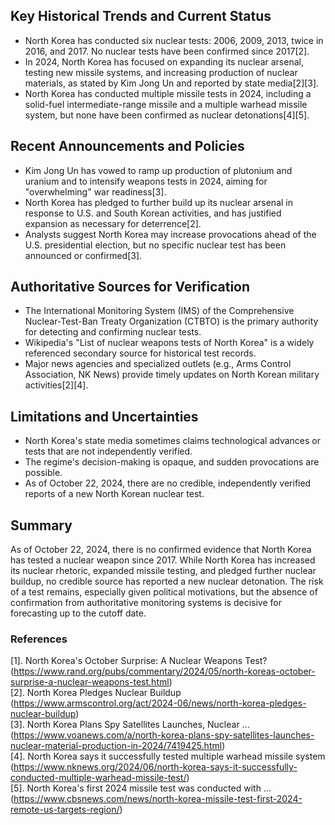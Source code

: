 ## Key Historical Trends and Current Status

- North Korea has conducted six nuclear tests: 2006, 2009, 2013, twice in 2016, and 2017. No nuclear tests have been confirmed since 2017[2].
- In 2024, North Korea has focused on expanding its nuclear arsenal, testing new missile systems, and increasing production of nuclear materials, as stated by Kim Jong Un and reported by state media[2][3].
- North Korea has conducted multiple missile tests in 2024, including a solid-fuel intermediate-range missile and a multiple warhead missile system, but none have been confirmed as nuclear detonations[4][5].

## Recent Announcements and Policies

- Kim Jong Un has vowed to ramp up production of plutonium and uranium and to intensify weapons tests in 2024, aiming for "overwhelming" war readiness[3].
- North Korea has pledged to further build up its nuclear arsenal in response to U.S. and South Korean activities, and has justified expansion as necessary for deterrence[2].
- Analysts suggest North Korea may increase provocations ahead of the U.S. presidential election, but no specific nuclear test has been announced or confirmed[3].

## Authoritative Sources for Verification

- The International Monitoring System (IMS) of the Comprehensive Nuclear-Test-Ban Treaty Organization (CTBTO) is the primary authority for detecting and confirming nuclear tests.
- Wikipedia's "List of nuclear weapons tests of North Korea" is a widely referenced secondary source for historical test records.
- Major news agencies and specialized outlets (e.g., Arms Control Association, NK News) provide timely updates on North Korean military activities[2][4].

## Limitations and Uncertainties

- North Korea's state media sometimes claims technological advances or tests that are not independently verified.
- The regime's decision-making is opaque, and sudden provocations are possible.
- As of October 22, 2024, there are no credible, independently verified reports of a new North Korean nuclear test.

## Summary

As of October 22, 2024, there is no confirmed evidence that North Korea has tested a nuclear weapon since 2017. While North Korea has increased its nuclear rhetoric, expanded missile testing, and pledged further nuclear buildup, no credible source has reported a new nuclear detonation. The risk of a test remains, especially given political motivations, but the absence of confirmation from authoritative monitoring systems is decisive for forecasting up to the cutoff date.

### References

[1]. North Korea's October Surprise: A Nuclear Weapons Test? (https://www.rand.org/pubs/commentary/2024/05/north-koreas-october-surprise-a-nuclear-weapons-test.html)  
[2]. North Korea Pledges Nuclear Buildup (https://www.armscontrol.org/act/2024-06/news/north-korea-pledges-nuclear-buildup)  
[3]. North Korea Plans Spy Satellites Launches, Nuclear ... (https://www.voanews.com/a/north-korea-plans-spy-satellites-launches-nuclear-material-production-in-2024/7419425.html)  
[4]. North Korea says it successfully tested multiple warhead missile system (https://www.nknews.org/2024/06/north-korea-says-it-successfully-conducted-multiple-warhead-missile-test/)  
[5]. North Korea's first 2024 missile test was conducted with ... (https://www.cbsnews.com/news/north-korea-missile-test-first-2024-remote-us-targets-region/)